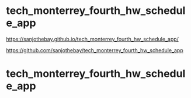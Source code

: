 # tech_monterrey_fourth_hw_schedule_app

https://sanjothebay.github.io/tech_monterrey_fourth_hw_schedule_app/

https://github.com/sanjothebay/tech_monterrey_fourth_hw_schedule_app

# tech_monterrey_fourth_hw_schedule_app
